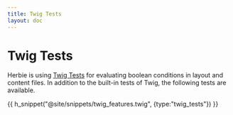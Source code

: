 ```yaml
---
title: Twig Tests
layout: doc
---
```


# Twig Tests

Herbie is using [Twig Tests](https://twig.symfony.com/doc/3.x/tests/index.html) for evaluating boolean conditions in layout and content files.
In addition to the built-in tests of Twig, the following tests are available.

{{ h_snippet("@site/snippets/twig_features.twig", {type:"twig_tests"}) }}
